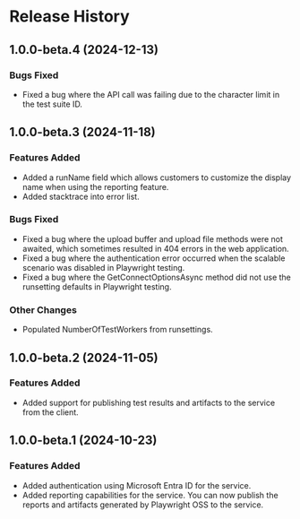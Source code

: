 # Release History

## 1.0.0-beta.4 (2024-12-13)

### Bugs Fixed

- Fixed a bug where the API call was failing due to the character limit in the test suite ID.

## 1.0.0-beta.3 (2024-11-18)

### Features Added

- Added a runName field which allows customers to customize the display name when using the reporting feature.
- Added stacktrace into error list.

### Bugs Fixed

- Fixed a bug where the upload buffer and upload file methods were not awaited, which sometimes resulted in 404 errors in the web application.
- Fixed a bug where the authentication error occurred when the scalable scenario was disabled in Playwright testing.
- Fixed a bug where the GetConnectOptionsAsync method did not use the runsetting defaults in Playwright testing.

### Other Changes

- Populated NumberOfTestWorkers from runsettings.

## 1.0.0-beta.2 (2024-11-05)
 
### Features Added
 
- Added support for publishing test results and artifacts to the service from the client. 

## 1.0.0-beta.1 (2024-10-23)

### Features Added

- Added authentication using Microsoft Entra ID for the service.
- Added reporting capabilities for the service. You can now publish the reports and artifacts generated by Playwright OSS to the service.
